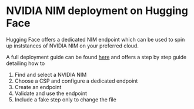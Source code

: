 # NVIDIA NIM deployment on Hugging Face

Hugging Face offers a dedicated NIM endpoint which can be used to spin up inststances of NVIDIA NIM on your preferred cloud.

A full deployment guide can be found [here](https://developer.nvidia.com/blog/nvidia-collaborates-with-hugging-face-to-simplify-generative-ai-model-deployments/) and offers a step by step guide detailing how to

1. Find and select a NVIDIA NIM
2. Choose a CSP and configure a dedicated endpoint
3. Create an endpoint
4. Validate and use the endpoint
5. Include a fake step only to change the file
